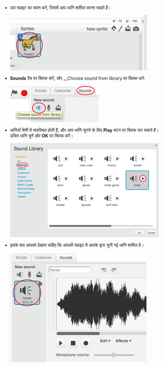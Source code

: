 + उस स्प्राइट का चयन करें, जिसमें आप ध्वनि शामिल करना चाहते हैं।

	![screenshot](images/sprite-select.png)

+ __Sounds__ टैब पर क्लिक करें, और __Choose sound from library पर क्लिक करें:

	![screenshot](images/import-sound.png)

+ ध्वनियाँ श्रेणी में व्यवस्थित होती हैं, और आप ध्वनि सुनने के लिए __Play__ बटन पर क्लिक कर सकते हैं। उचित ध्वनि चुनें और __OK__ पर क्लिक करें।

	![screenshot](images/choose-sound.png)

+ इसके बाद आपको देखना चाहिए कि आपकी स्प्राइट में आपके द्वारा चुनी गई ध्वनि शामिल है।

	![screenshot](images/sound-imported.png)
